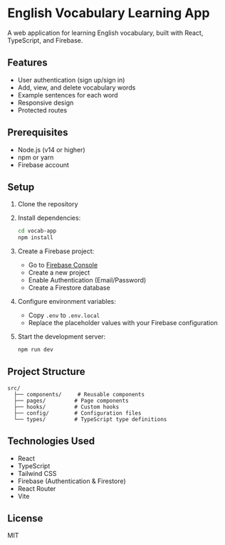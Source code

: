 # English Vocabulary Learning App

A web application for learning English vocabulary, built with React, TypeScript, and Firebase.

## Features

- User authentication (sign up/sign in)
- Add, view, and delete vocabulary words
- Example sentences for each word
- Responsive design
- Protected routes

## Prerequisites

- Node.js (v14 or higher)
- npm or yarn
- Firebase account

## Setup

1. Clone the repository
2. Install dependencies:

   ```bash
   cd vocab-app
   npm install
   ```

3. Create a Firebase project:

   - Go to [Firebase Console](https://console.firebase.google.com/)
   - Create a new project
   - Enable Authentication (Email/Password)
   - Create a Firestore database

4. Configure environment variables:

   - Copy `.env` to `.env.local`
   - Replace the placeholder values with your Firebase configuration

5. Start the development server:
   ```bash
   npm run dev
   ```

## Project Structure

```
src/
  ├── components/     # Reusable components
  ├── pages/         # Page components
  ├── hooks/         # Custom hooks
  ├── config/        # Configuration files
  └── types/         # TypeScript type definitions
```

## Technologies Used

- React
- TypeScript
- Tailwind CSS
- Firebase (Authentication & Firestore)
- React Router
- Vite

## License

MIT
